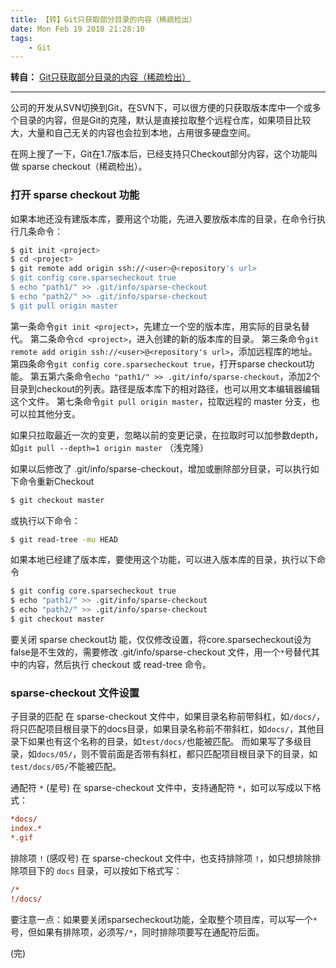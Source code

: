 ```yaml
---
title: 【转】Git只获取部分目录的内容（稀疏检出）
date: Mon Feb 19 2018 21:28:10
tags:
	- Git
---
```

**转自：** [Git只获取部分目录的内容（稀疏检出）](https://zhgcao.github.io/2016/05/11/git-sparse-checkout/)

---
公司的开发从SVN切换到Git，在SVN下，可以很方便的只获取版本库中一个或多个目录的内容，但是Git的克隆，默认是直接拉取整个远程仓库，如果项目比较大，大量和自己无关的内容也会拉到本地，占用很多硬盘空间。

在网上搜了一下，Git在1.7版本后，已经支持只Checkout部分内容，这个功能叫做 sparse checkout（稀疏检出）。

### 打开 sparse checkout 功能
如果本地还没有建版本库，要用这个功能，先进入要放版本库的目录，在命令行执行几条命令：

```bash
$ git init <project>
$ cd <project>
$ git remote add origin ssh://<user>@<repository's url>
$ git config core.sparsecheckout true
$ echo "path1/" >> .git/info/sparse-checkout
$ echo "path2/" >> .git/info/sparse-checkout
$ git pull origin master
```
第一条命令`git init <project>`，先建立一个空的版本库，用实际的目录名替代。
第二条命令`cd <project>`，进入创建的新的版本库的目录。
第三条命令`git remote add origin ssh://<user>@<repository's url>`，添加远程库的地址。
第四条命令`git config core.sparsecheckout true`，打开sparse checkout功能。
第五第六条命令`echo "path1/" >> .git/info/sparse-checkout`，添加2个目录到checkout的列表。路径是版本库下的相对路径，也可以用文本编辑器编辑这个文件。
第七条命令`git pull origin master`，拉取远程的 master 分支，也可以拉其他分支。

如果只拉取最近一次的变更，忽略以前的变更记录，在拉取时可以加参数depth，如`git pull --depth=1 origin master` （浅克隆）

如果以后修改了 .git/info/sparse-checkout，增加或删除部分目录，可以执行如下命令重新Checkout

```bash
$ git checkout master
```
或执行以下命令：

```bash
$ git read-tree -mu HEAD
```
如果本地已经建了版本库，要使用这个功能，可以进入版本库的目录，执行以下命令

```bash
$ git config core.sparsecheckout true
$ echo "path1/" >> .git/info/sparse-checkout
$ echo "path2/" >> .git/info/sparse-checkout
$ git checkout master
```
要关闭 sparse checkout功 能，仅仅修改设置，将core.sparsecheckout设为false是不生效的，需要修改 .git/info/sparse-checkout 文件，用一个`*`号替代其中的内容，然后执行 checkout 或 read-tree 命令。

### sparse-checkout 文件设置
子目录的匹配
在 sparse-checkout 文件中，如果目录名称前带斜杠，如`/docs/`，将只匹配项目根目录下的docs目录，如果目录名称前不带斜杠，如`docs/`，其他目录下如果也有这个名称的目录，如`test/docs/`也能被匹配。
而如果写了多级目录，如`docs/05/`，则不管前面是否带有斜杠，都只匹配项目根目录下的目录，如`test/docs/05/`不能被匹配。

通配符 `*` (星号)
在 sparse-checkout 文件中，支持通配符 `*`，如可以写成以下格式：

```INI
*docs/
index.*
*.gif
```
排除项 `!` (感叹号)
在 sparse-checkout 文件中，也支持排除项 `!`，如只想排除排除项目下的 `docs` 目录，可以按如下格式写：

```ini
/*
!/docs/
```
要注意一点：如果要关闭sparsecheckout功能，全取整个项目库，可以写一个`*`号，但如果有排除项，必须写`/*`，同时排除项要写在通配符后面。

(完)



